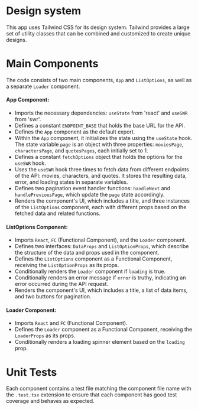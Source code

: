 # Design system
This app uses Tailwind CSS for its design system. Tailwind provides a large set of utility classes that can be combined and customized to create unique designs.

# Main Components
The  code consists of two main components, `App` and `ListOptions`, as well as a separate `Loader` component. 

#### App Component:
- Imports the necessary dependencies: `useState` from 'react' and `useSWR` from 'swr'.
- Defines a constant `ENDPOINT_BASE` that holds the base URL for the API.
- Defines the `App` component as the default export.
- Within the `App` component, it initializes the state using the `useState` hook. The state variable `page` is an object with three properties: `moviesPage`, `charactersPage`, and `quotesPages`, each initially set to 1.
- Defines a constant `fetchOptions` object that holds the options for the `useSWR` hook.
- Uses the `useSWR` hook three times to fetch data from different endpoints of the API: movies, characters, and quotes. It stores the resulting data, error, and loading states in separate variables.
- Defines two pagination event handler functions: `handleNext` and `handlePreviousPage`, which update the `page` state accordingly.
- Renders the component's UI, which includes a title, and three instances of the `ListOptions` component, each with different props based on the fetched data and related functions.

#### ListOptions Component:
- Imports `React`, `FC` (Functional Component), and the `Loader` component.
- Defines two interfaces: `DataProps` and `ListOptionProps`, which describe the structure of the data and props used in the component.
- Defines the `ListOptions` component as a Functional Component, receiving the `ListOptionProps` as its props.
- Conditionally renders the `Loader` component if `loading` is true.
- Conditionally renders an error message if `error` is truthy, indicating an error occurred during the API request.
- Renders the component's UI, which includes a title, a list of data items, and two buttons for pagination.

#### Loader Component:
- Imports `React` and `FC` (Functional Component).
- Defines the `Loader` component as a Functional Component, receiving the `LoaderProps` as its props.
- Conditionally renders a loading spinner element based on the `loading` prop.

# Unit Tests

Each component contains a test file matching the component file name with the `.test.tsx` extension to ensure that each component has good test coverage and behaves as expected.
